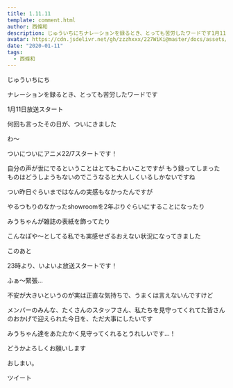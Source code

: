 ```yaml
---
title: 1.11.11
template: comment.html
author: 西條和
description: じゅういちにちナレーションを録るとき、とっても苦労したワードです1月11日放送スタート何回も言ったその日が、ついにきましたわ〜...
avatar: https://cdn.jsdelivr.net/gh/zzzhxxx/227WiKi@master/docs/assets/photo/avatar/nagomi.jpg
date: "2020-01-11"
tags:
  - 西條和
---
```
















じゅういちにち













ナレーションを録るとき、とっても苦労したワードです













1月11日放送スタート











何回も言ったその日が、ついにきました











わ〜











ついについにアニメ22/7スタートです！











自分の声が世にでるということはとてもこわいことですが
もう録ってしまったものはどうしようもないのでこうなると大人しくいるしかないですね















つい昨日ぐらいまではなんの実感もなかったんですが







やるつもりのなかったshowroomを2年ぶりぐらいにすることになったり


みうちゃんが雑誌の表紙を飾ってたり













こんなぽや〜としてる私でも実感せざるおえない状況になってきました


















このあと

23時より、いよいよ放送スタートです！










ふぁ〜緊張…














不安が大きいというのが実は正直な気持ちで、うまくは言えないんですけど









メンバーのみんな、たくさんのスタッフさん、私たちを見守ってくれてた皆さんのおかげで迎えられた今日を、ただ大事にしたいです
























みうちゃん達をあたたかく見守ってくれるとうれしいです…！








どうかよろしくお願いします














おしまい。


ツイート



